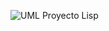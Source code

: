 ![UML Proyecto Lisp](https://github.com/user-attachments/assets/f5b73cd1-601d-47be-b8f0-1e8a442f2404)
